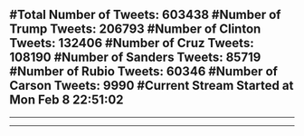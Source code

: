 #Total Number of Tweets: 603438 
#Number of Trump Tweets: 206793
#Number of Clinton Tweets: 132406
#Number of Cruz Tweets: 108190
#Number of Sanders Tweets: 85719
#Number of Rubio Tweets: 60346
#Number of Carson Tweets: 9990
#Current Stream Started at Mon Feb  8 22:51:02
---
---
---
